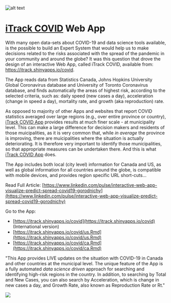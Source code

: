 
![alt text](https://github.com/gorodnichy/iTrack-COVID/raw/master/docs/covid-48.png)


# [iTrack COVID](https://itrack.shinyapps.io/covid) Web App




With many open data-sets about COVID-19 and data science tools available, is the possible to build an Expert System that would help us to make decisions related to the risks associated with the spread of the pandemic in your community and around the globe? It was this question that drove the design of an interactive Web App, called iTrack COVID, available from: https://itrack.shinyapps.io/covid.

The App reads data from Statistics Canada, Johns Hopkins University Global Coronavirus database and University of Toronto Coronavirus database, and finds automatically the areas of highest risk, according to the selected criteria, such as: daily speed (new cases a day), acceleration (change in speed a day), mortality rate, and growth (aka reproduction) rate. 

As opposed to majority of other Apps and websites that report COVID statistics averaged over large regions (e.g., over entire province or country), [iTrack COVID App](https://itrack.shinyapps.io/covid) provides results at much finer scale - at municipality level. This can make a large difference for decision makers and residents of those muicipalities, as it is very common that, while *in average* the province is improving, there are muicipalities where the situation is actually deteriorating. It is therefore very important  to identify those municipalities, so that appropriate measures can be undertaken there. And this is what [iTrack COVID App](https://itrack.shinyapps.io/covid)  does.


The App includes both local (city level) information for Canada and US, as well as global information for all countries around the globe, is compatible with mobile devices, and provides region specific URL short-cuts...


Read Full Article:  [https://www.linkedin.com/pulse/interactive-web-app-visualize-predict-spread-covid19-gorodnichy](https://www.linkedin.com/pulse/interactive-web-app-visualize-predict-spread-covid19-gorodnichy)


Go to the App: 
- [https://itrack.shinyapps.io/covid](https://itrack.shinyapps.io/covid) (International version)
- [https://itrack.shinyapps.io/covid/us.Rmd](https://itrack.shinyapps.io/covid/us.Rmd)
- [https://itrack.shinyapps.io/covid/ca.Rmd](https://itrack.shinyapps.io/covid/ca.Rmd)

"This App provides LIVE updates on the situation with COVID-19 in Canada and other countries at the municipal level. The unique feature of the App is a fully automated *data science driven* approach for searching and identifying high-risk regions in the country. In addition, to searching by Total and New Cases, you can also search by Acceleration, which is change in new cases a day, and Growth Rate, also known as Reproduction Rate or Rt."



![](https://github.com/gorodnichy/iTrack-COVID/raw/master/docs/covid.png)
